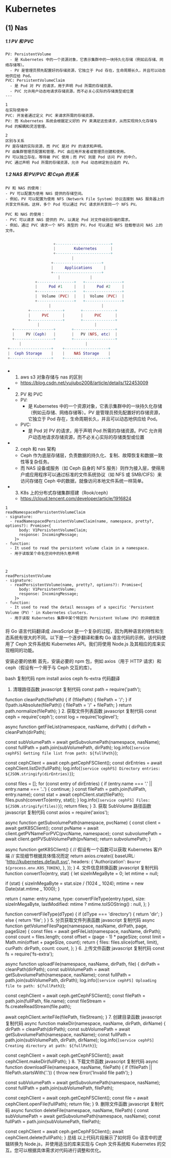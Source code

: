 # Kubernetes

## (1) Nas

##### 1.1 PV 和 PVC

```
PV: PersistentVolume
  - 是 Kubernetes 中的一个资源对象，它表示集群中的一块持久化存储（例如云存储、网络存储等）。
  - PV 是管理员预先配置好的存储资源，它独立于 Pod 存在，生命周期长久，并且可以动态地供应给 Pod。
PVC: PersistentVolumeClaim
  - 是 Pod 对 PV 的请求，用于声明 Pod 所需的存储资源。
  - PVC 允许用户动态地请求存储资源，而不必关心实际的存储类型或位置
---

1
在实际使用中
PVC: 开发者通过定义 PVC 来请求所需的存储资源，
PV: 而 Kubernetes 系统会根据定义好的 PV 来满足这些请求，从而实现持久化存储与 Pod 的解耦和灵活管理。

2
区别与关系
PV 是存储的实际资源，而 PVC 是对 PV 的请求和声明。
PV 由集群管理员配置和管理，PVC 由应用开发者或管理员创建和使用。
PV 可以独立存在，等待被 PVC 使用；而 PVC 则是 Pod 访问 PV 的中介。
PVC 通过声明 Pod 所需的存储资源，允许 Pod 动态绑定到合适的 PV。
```

##### 1.2 NAS 和 PV/PVC 和 Ceph 的关系

```
PV 和 NAS 的使用：
- PV 可以配置为使用 NAS 提供的存储空间。
- 例如，PV 可以配置为使用 NFS（Network File System）协议连接到 NAS 服务器上的共享文件系统。这样，多个 Pod 可以通过 PVC 请求并共享同一个 NFS PV。

PVC 和 NAS 的使用：
- PVC 可以请求 NAS 提供的 PV，以满足 Pod 对文件级别存储的需求。
- 例如，通过 PVC 请求一个 NFS 类型的 PV，Pod 可以通过 NFS 挂载卷访问 NAS 上的文件。
```

```lua

                     +------------------------+
                     |        Kubernetes      |
                     +------------------------+
                             |
                    +---------------------+
                    |     Applications     |
                    +---------------------+
                       |             |
             +----------------+   +----------------+
             |     Pod #1     |   |     Pod #2     |
             +----------------+   +----------------+
             |  Volume (PVC)  |   |  Volume (PVC)  |
             +----------------+   +----------------+
                   |                      |
          +--------------+       +--------------+
          |     PVC      |       |     PVC      |
          +--------------+       +--------------+
              |                        |
   +-----------------+       +------------------+
   |     PV (Ceph)   |       |   PV (NFS, etc)  |
   +-----------------+       +------------------+
      |                            |
 +------------------+    +-------------------+
 |  Ceph Storage    |    |    NAS Storage    |
 +------------------+    +-------------------+

```

#####

- 1. aws s3 对象存储与 nas 的区别
  - https://blog.csdn.net/yujiubo2008/article/details/122453009
- 2. PV 和 PVC
  - PV:
    - 是 Kubernetes 中的一个资源对象，它表示集群中的一块持久化存储（例如云存储、网络存储等）。PV 是管理员预先配置好的存储资源，它独立于 Pod 存在，生命周期长久，并且可以动态地供应给 Pod。
  - PVC:
    - 是 Pod 对 PV 的请求，用于声明 Pod 所需的存储资源。PVC 允许用户动态地请求存储资源，而不必关心实际的存储类型或位置
- 2. ceph 和 nas 架构
  - Ceph 作为底层存储层，负责数据的持久化、复制、故障恢复和数据一致性等复杂任务。
  - 而 NAS 设备或服务（如 Ceph 自身的 NFS 服务）则作为接入层，使得用户或应用程序可以通过标准的文件系统协议（如 NFS 或 SMB/CIFS）来访问存储在 Ceph 中的数据，就像访问本地文件系统一样简单。
- 3. K8s 上的分布式存储集群搭建（Rook/ceph）
  - https://cloud.tencent.com/developer/article/1916824

```
1
readNamespacedPersistentVolumeClaim
- signature:
  - readNamespacedPersistentVolumeClaim(name, namespace, pretty?, options?): Promise<{
      body: V1PersistentVolumeClaim;
      response: IncomingMessage;
    }>
- function:
  - It used to read the persistent volume claim in a namespace.
  - 用于读取某个命名空间中的持久卷声明



2
readPersistentVolume
- signature:
  - readPersistentVolume(name, pretty?, options?): Promise<{
      body: V1PersistentVolume;
      response: IncomingMessage;
    }>
- function:
  - It used to read the detail messages of a specific 'Persistent Volume（PV）' in Kubernetes clusters.
  - 用于读取 Kubernetes 集群中某个特定的 Persistent Volume（PV）的详细信息
```

#####

#####

将 Go 语言代码翻译成 JavaScript 是一个复杂的过程，因为两种语言的特性和生态系统有很大的不同。以下是一个逐步翻译和重构 Go 语言代码的示例，该代码使用了 Ceph 文件系统和 Kubernetes API。我们将使用 Node.js 及其相应的库来实现相同的功能。

安装必要的依赖
首先，安装必要的 npm 包，例如 axios（用于 HTTP 请求）和 ceph（假设有一个用于与 Ceph 交互的库）。

bash
复制代码
npm install axios ceph fs-extra
代码翻译

1. 清理路径函数
   javascript
   复制代码
   const path = require('path');

function cleanPath(filePath) {
if (!filePath) {
filePath = '/';
}
if (!path.isAbsolute(filePath)) {
filePath = '/' + filePath;
}
return path.normalize(filePath);
} 2. 获取文件列表函数
javascript
复制代码
const ceph = require('ceph');
const log = require('loglevel');

async function getFileList(namespace, nasName, dirPath) {
dirPath = cleanPath(dirPath);

const subVolumePath = await getSubvolumePath(namespace, nasName);
const fullPath = path.join(subVolumePath, dirPath);
log.info(`[service cephFS] Getting file list from path: ${fullPath}`);

const cephClient = await ceph.getCephFSClient();
const dirEntries = await cephClient.listDir(fullPath);
log.info(`[service cephFS] Directory entries: ${JSON.stringify(dirEntries)}`);

const files = [];
for (const entry of dirEntries) {
if (entry.name === '.' || entry.name === '..') {
continue;
}
const filePath = path.join(fullPath, entry.name);
const stat = await cephClient.stat(filePath);
files.push(convertTo(entry, stat));
}
log.info(`[service cephFS] Files: ${JSON.stringify(files)}`);
return files;
} 3. 获取 SubVolume 路径函数
javascript
复制代码
const axios = require('axios');

async function getSubvolumePath(namespace, pvcName) {
const client = await getK8SClient();
const pvName = await client.getPVNameForPVC(pvcName, namespace);
const subvolumePath = await client.getPVSubVolumePath(pvName);
return subvolumePath;
}

async function getK8SClient() {
// 假设有一个函数可以获取 Kubernetes 客户端
// 实现细节根据具体情况而定
return axios.create({
baseURL: 'http://kubernetes.default.svc',
headers: {
'Authorization': `Bearer ${process.env.K8S_TOKEN}`,
},
});
} 4. 文件信息转换函数
javascript
复制代码
function convertTo(entry, stat) {
let sizeInMegaByte = 0;
let mtime = null;

if (stat) {
sizeInMegaByte = stat.size / (1024 _ 1024);
mtime = new Date(stat.mtime _ 1000);
}

return {
name: entry.name,
type: convertFileType(entry.type),
size: sizeInMegaByte,
lastModified: mtime ? mtime.toISOString() : null,
};
}

function convertFileType(dType) {
if (dType === 'directory') {
return 'dir';
} else {
return 'file';
}
} 5. 分页获取文件列表函数
javascript
复制代码
async function getVolumeFilesPage(namespace, nasName, dirPath, page, pageSize) {
const files = await getFileList(namespace, nasName, dirPath);
const count = files.length;
const offset = (page - 1) \* pageSize;
const limit = Math.min(offset + pageSize, count);
return {
files: files.slice(offset, limit),
curPath: dirPath,
count: count,
};
} 6. 上传文件函数
javascript
复制代码
const fs = require('fs-extra');

async function uploadFile(namespace, nasName, dirPath, file) {
dirPath = cleanPath(dirPath);
const subVolumePath = await getSubvolumePath(namespace, nasName);
const fullPath = path.join(subVolumePath, dirPath);
log.info(`[service cephFS] Uploading file to path: ${fullPath}`);

const cephClient = await ceph.getCephFSClient();
const filePath = path.join(fullPath, file.name);
const fileStream = fs.createReadStream(file.path);

await cephClient.writeFile(filePath, fileStream);
} 7. 创建目录函数
javascript
复制代码
async function makeDir(namespace, nasName, dirPath, dirName) {
dirPath = cleanPath(dirPath);
const subVolumePath = await getSubvolumePath(namespace, nasName);
const fullPath = path.join(subVolumePath, dirPath, dirName);
log.info(`[service cephFS] Creating directory at path: ${fullPath}`);

const cephClient = await ceph.getCephFSClient();
await cephClient.makeDir(fullPath);
} 8. 下载文件函数
javascript
复制代码
async function downloadFile(namespace, nasName, filePath) {
if (!filePath || filePath.startsWith('.')) {
throw new Error('Invalid file path');
}

const subVolumePath = await getSubvolumePath(namespace, nasName);
const fullPath = path.join(subVolumePath, filePath);

const cephClient = await ceph.getCephFSClient();
const file = await cephClient.openFile(fullPath);
return file;
} 9. 删除文件函数
javascript
复制代码
async function deleteFile(namespace, nasName, filePath) {
const subVolumePath = await getSubvolumePath(namespace, nasName);
const fullPath = path.join(subVolumePath, filePath);

const cephClient = await ceph.getCephFSClient();
await cephClient.delete(fullPath);
}
总结
以上代码片段展示了如何将 Go 语言中的逻辑转换为 Node.js，并使用适当的库来实现与 Ceph 文件系统和 Kubernetes 的交互。您可以根据具体需求对代码进行调整和优化。
